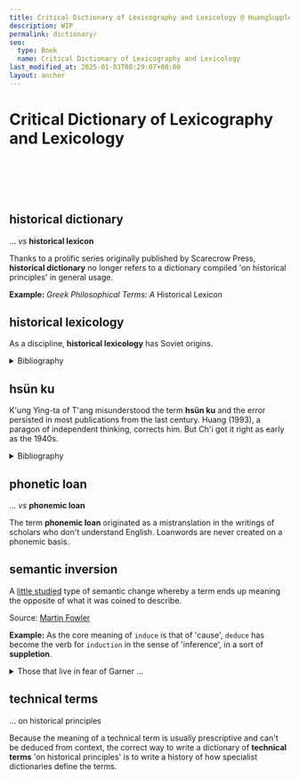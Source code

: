 ```yaml
---
title: Critical Dictionary of Lexicography and Lexicology @ HuangSupplement
description: WIP
permalink: dictionary/
seo:
  type: Book
  name: Critical Dictionary of Lexicography and Lexicology
last_modified_at: 2025-01-03T08:29:07+00:00
layout: anchor
---
```

# Critical Dictionary of Lexicography and Lexicology
&nbsp;  
&nbsp;  
&nbsp;  
&nbsp;  
## historical dictionary
… _vs_ **historical lexicon**

Thanks to a prolific series originally published by Scarecrow Press, **historical dictionary** no longer refers to a dictionary compiled 'on historical principles' in general usage.

**Example:** _Greek Philosophical Terms: A_ Historical Lexicon

## historical lexicology

As a discipline, **historical lexicology** has Soviet origins.

<details>
    <summary>Bibliography</summary>
    <br>
    <ul>
      <li>Considine, John, 'Historical Lexicology', in idem (ed.), <em>Webs of Words: New Studies in Historical Lexicology</em> (Newcastle upon Tyne, 2010), viii–ix.</li>
    </ul>
</details>

## hsün ku

K'ung Ying-ta of T'ang misunderstood the term **hsün ku** and the error persisted in most publications from the last century. Huang (1993), a paragon of independent thinking, corrects him. But Ch'i got it right as early as the 1940s.

<details>
    <summary>Bibliography</summary>
    <br>
    <ul>
      <li>黃懷信, '"Hsün ku" tê yu lai chi han i', <em>Hsi pei ta hsüeh hsüeh pao</em>, 23/4 (1993), 79–81.</li>
      <li>齊佩瑢, <em>Hsün ku hsüeh kai lun</em> (Peking, 1984), 1–12.</li>
    </ul>
</details>

## phonetic loan
… _vs_ **phonemic loan**

The term **phonemic loan** originated as a mistranslation in the writings of scholars who don't understand English. Loanwords are never created on a phonemic basis.

## semantic inversion

A [little studied](https://traugottpeople.sites.stanford.edu/sites/g/files/sbiybj28616/files/media/file/traugott2017a.pdf) type of semantic change whereby a term ends up meaning the opposite of what it was coined to describe.

Source: [Martin Fowler](https://martinfowler.com/bliki/SemanticDiffusion.html#:~:text=Semantic%20Inversion)

**Example:** As the core meaning of `induce` is that of 'cause', `deduce` has become the verb for `induction` in the sense of 'inference', in a sort of **suppletion**.

<details>
    <summary>Those that live in fear of Garner …</summary>
… can nevertheless still write things like 'whereas in principle historical dictionaries proceed by <em>induction</em> from quotations to definition, this is impracticable in the case of terminology: the changing senses of geek can be <em>induced</em> from quotation evidence'.
</details>

## technical terms
… on historical principles

Because the meaning of a technical term is usually prescriptive and can't be deduced from context, the correct way to write a dictionary of **technical terms** 'on historical principles' is to write a history of how specialist dictionaries define the terms.
